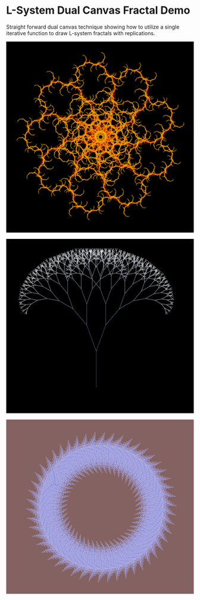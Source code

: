 # L-System Dual Canvas Fractal Demo

Straight forward dual canvas technique showing how to utilize a single iterative function to draw L-system fractals with replications.

![Example 1](example01.jpg)

![Example 2](example02.jpg)

![Example 3](example03.jpg)
